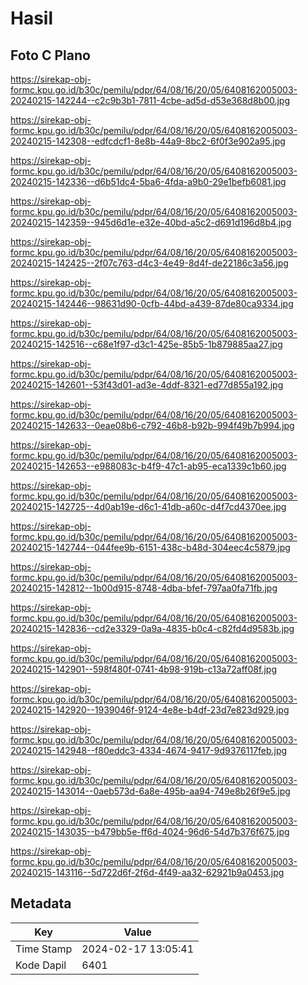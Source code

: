 # Hasil

## Foto C Plano

https://sirekap-obj-formc.kpu.go.id/b30c/pemilu/pdpr/64/08/16/20/05/6408162005003-20240215-142244--c2c9b3b1-7811-4cbe-ad5d-d53e368d8b00.jpg

https://sirekap-obj-formc.kpu.go.id/b30c/pemilu/pdpr/64/08/16/20/05/6408162005003-20240215-142308--edfcdcf1-8e8b-44a9-8bc2-6f0f3e902a95.jpg

https://sirekap-obj-formc.kpu.go.id/b30c/pemilu/pdpr/64/08/16/20/05/6408162005003-20240215-142336--d6b51dc4-5ba6-4fda-a9b0-29e1befb6081.jpg

https://sirekap-obj-formc.kpu.go.id/b30c/pemilu/pdpr/64/08/16/20/05/6408162005003-20240215-142359--945d6d1e-e32e-40bd-a5c2-d691d196d8b4.jpg

https://sirekap-obj-formc.kpu.go.id/b30c/pemilu/pdpr/64/08/16/20/05/6408162005003-20240215-142425--2f07c763-d4c3-4e49-8d4f-de22186c3a56.jpg

https://sirekap-obj-formc.kpu.go.id/b30c/pemilu/pdpr/64/08/16/20/05/6408162005003-20240215-142446--98631d90-0cfb-44bd-a439-87de80ca9334.jpg

https://sirekap-obj-formc.kpu.go.id/b30c/pemilu/pdpr/64/08/16/20/05/6408162005003-20240215-142516--c68e1f97-d3c1-425e-85b5-1b879885aa27.jpg

https://sirekap-obj-formc.kpu.go.id/b30c/pemilu/pdpr/64/08/16/20/05/6408162005003-20240215-142601--53f43d01-ad3e-4ddf-8321-ed77d855a192.jpg

https://sirekap-obj-formc.kpu.go.id/b30c/pemilu/pdpr/64/08/16/20/05/6408162005003-20240215-142633--0eae08b6-c792-46b8-b92b-994f49b7b994.jpg

https://sirekap-obj-formc.kpu.go.id/b30c/pemilu/pdpr/64/08/16/20/05/6408162005003-20240215-142653--e988083c-b4f9-47c1-ab95-eca1339c1b60.jpg

https://sirekap-obj-formc.kpu.go.id/b30c/pemilu/pdpr/64/08/16/20/05/6408162005003-20240215-142725--4d0ab19e-d6c1-41db-a60c-d4f7cd4370ee.jpg

https://sirekap-obj-formc.kpu.go.id/b30c/pemilu/pdpr/64/08/16/20/05/6408162005003-20240215-142744--044fee9b-6151-438c-b48d-304eec4c5879.jpg

https://sirekap-obj-formc.kpu.go.id/b30c/pemilu/pdpr/64/08/16/20/05/6408162005003-20240215-142812--1b00d915-8748-4dba-bfef-797aa0fa71fb.jpg

https://sirekap-obj-formc.kpu.go.id/b30c/pemilu/pdpr/64/08/16/20/05/6408162005003-20240215-142836--cd2e3329-0a9a-4835-b0c4-c82fd4d9583b.jpg

https://sirekap-obj-formc.kpu.go.id/b30c/pemilu/pdpr/64/08/16/20/05/6408162005003-20240215-142901--598f480f-0741-4b98-919b-c13a72aff08f.jpg

https://sirekap-obj-formc.kpu.go.id/b30c/pemilu/pdpr/64/08/16/20/05/6408162005003-20240215-142920--1939046f-9124-4e8e-b4df-23d7e823d929.jpg

https://sirekap-obj-formc.kpu.go.id/b30c/pemilu/pdpr/64/08/16/20/05/6408162005003-20240215-142948--f80eddc3-4334-4674-9417-9d9376117feb.jpg

https://sirekap-obj-formc.kpu.go.id/b30c/pemilu/pdpr/64/08/16/20/05/6408162005003-20240215-143014--0aeb573d-6a8e-495b-aa94-749e8b26f9e5.jpg

https://sirekap-obj-formc.kpu.go.id/b30c/pemilu/pdpr/64/08/16/20/05/6408162005003-20240215-143035--b479bb5e-ff6d-4024-96d6-54d7b376f675.jpg

https://sirekap-obj-formc.kpu.go.id/b30c/pemilu/pdpr/64/08/16/20/05/6408162005003-20240215-143116--5d722d6f-2f6d-4f49-aa32-62921b9a0453.jpg


## Metadata

| Key        | Value               |
| ---------- | ------------------- |
| Time Stamp | 2024-02-17 13:05:41 |
| Kode Dapil | 6401                |



